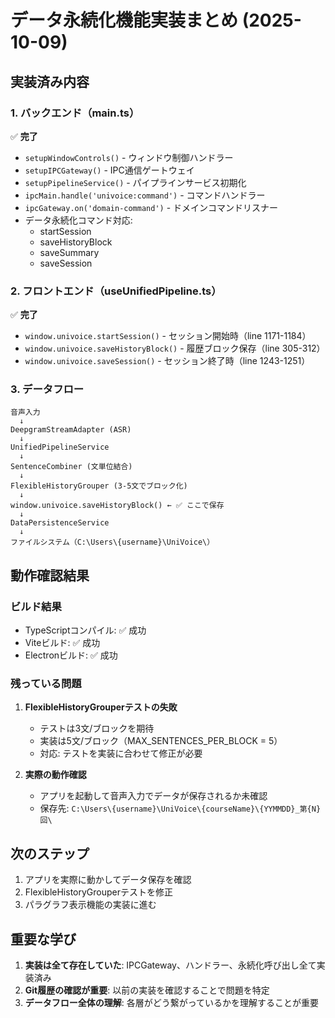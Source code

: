 # データ永続化機能実装まとめ (2025-10-09)

## 実装済み内容

### 1. バックエンド（main.ts）
✅ **完了**
- `setupWindowControls()` - ウィンドウ制御ハンドラー
- `setupIPCGateway()` - IPC通信ゲートウェイ
- `setupPipelineService()` - パイプラインサービス初期化
- `ipcMain.handle('univoice:command')` - コマンドハンドラー
- `ipcGateway.on('domain-command')` - ドメインコマンドリスナー
- データ永続化コマンド対応:
  - startSession
  - saveHistoryBlock  
  - saveSummary
  - saveSession

### 2. フロントエンド（useUnifiedPipeline.ts）
✅ **完了**
- `window.univoice.startSession()` - セッション開始時（line 1171-1184）
- `window.univoice.saveHistoryBlock()` - 履歴ブロック保存（line 305-312）
- `window.univoice.saveSession()` - セッション終了時（line 1243-1251）

### 3. データフロー
```
音声入力
  ↓
DeepgramStreamAdapter (ASR)
  ↓
UnifiedPipelineService
  ↓
SentenceCombiner (文単位結合)
  ↓
FlexibleHistoryGrouper (3-5文でブロック化)
  ↓
window.univoice.saveHistoryBlock() ← ✅ ここで保存
  ↓
DataPersistenceService
  ↓
ファイルシステム（C:\Users\{username}\UniVoice\）
```

## 動作確認結果

### ビルド結果
- TypeScriptコンパイル: ✅ 成功
- Viteビルド: ✅ 成功
- Electronビルド: ✅ 成功

### 残っている問題

1. **FlexibleHistoryGrouperテストの失敗**
   - テストは3文/ブロックを期待
   - 実装は5文/ブロック（MAX_SENTENCES_PER_BLOCK = 5）
   - 対応: テストを実装に合わせて修正が必要

2. **実際の動作確認**
   - アプリを起動して音声入力でデータが保存されるか未確認
   - 保存先: `C:\Users\{username}\UniVoice\{courseName}\{YYMMDD}_第{N}回\`

## 次のステップ

1. アプリを実際に動かしてデータ保存を確認
2. FlexibleHistoryGrouperテストを修正
3. パラグラフ表示機能の実装に進む

## 重要な学び

1. **実装は全て存在していた**: IPCGateway、ハンドラー、永続化呼び出し全て実装済み
2. **Git履歴の確認が重要**: 以前の実装を確認することで問題を特定
3. **データフロー全体の理解**: 各層がどう繋がっているかを理解することが重要